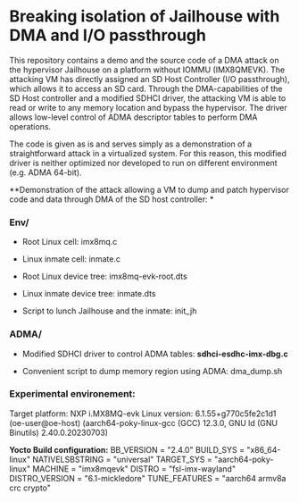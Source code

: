 # Breaking isolation of Jailhouse with DMA and I/O passthrough
This repository contains a demo and the source code of a DMA attack on the hypervisor Jailhouse on a platform without IOMMU (IMX8QMEVK).  The attacking VM has directly assigned an SD Host Controller (I/O passthrough), which allows it to access an SD card. Through the DMA-capabilities of the SD Host controller and a modified SDHCI driver, the attacking VM is able to read or write to any memory location and bypass the hypervisor.  The driver allows low-level control of ADMA descriptor tables to perform DMA operations. 

The code is given as is and serves simply as a demonstration of a straightforward attack in a virtualized system. For this reason, this modified driver is neither optimized nor developed to run on different environment (e.g. ADMA 64-bit).

**Demonstration of the attack allowing a VM to dump and patch hypervisor code and data through DMA of the SD host controller:
*


### Env/
- Root Linux cell: imx8mq.c

- Linux inmate cell: inmate.c
- Root Linux device tree: imx8mq-evk-root.dts
- Linux inmate device tree: inmate.dts
- Script to lunch Jailhouse and the inmate: init_jh

### ADMA/
- Modified SDHCI driver to control ADMA tables: **sdhci-esdhc-imx-dbg.c**

- Convenient script to dump memory region using ADMA: dma_dump.sh

### Experimental environement:

Target platform: NXP i.MX8MQ-evk
Linux version: 6.1.55+g770c5fe2c1d1 (oe-user@oe-host) (aarch64-poky-linux-gcc (GCC) 12.3.0, GNU ld (GNU Binutils) 2.40.0.20230703)

**Yocto Build configuration:**
	BB_VERSION           = "2.4.0"
	BUILD_SYS            = "x86_64-linux"
	NATIVELSBSTRING      = "universal"
	TARGET_SYS           = "aarch64-poky-linux"
	MACHINE              = "imx8mqevk"
	DISTRO               = "fsl-imx-wayland"
	DISTRO_VERSION       = "6.1-mickledore"
	TUNE_FEATURES        = "aarch64 armv8a crc crypto"

